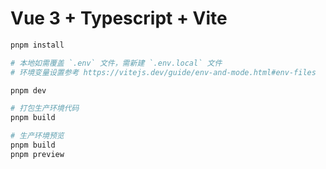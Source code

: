 # Vue 3 + Typescript + Vite

```sh
pnpm install

# 本地如需覆盖 `.env` 文件，需新建 `.env.local` 文件
# 环境变量设置参考 https://vitejs.dev/guide/env-and-mode.html#env-files

pnpm dev

# 打包生产环境代码
pnpm build

# 生产环境预览
pnpm build
pnpm preview
```
